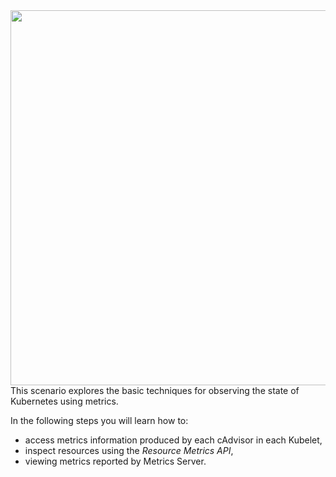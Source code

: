 <img align="right" src="./assets/ui-dashboard.png" width="600">
This scenario explores the basic techniques for observing the state of Kubernetes using metrics.

In the following steps you will learn how to:

- access metrics information produced by each cAdvisor in each Kubelet,
- inspect resources using the _Resource Metrics API_,
- viewing metrics reported by Metrics Server.
